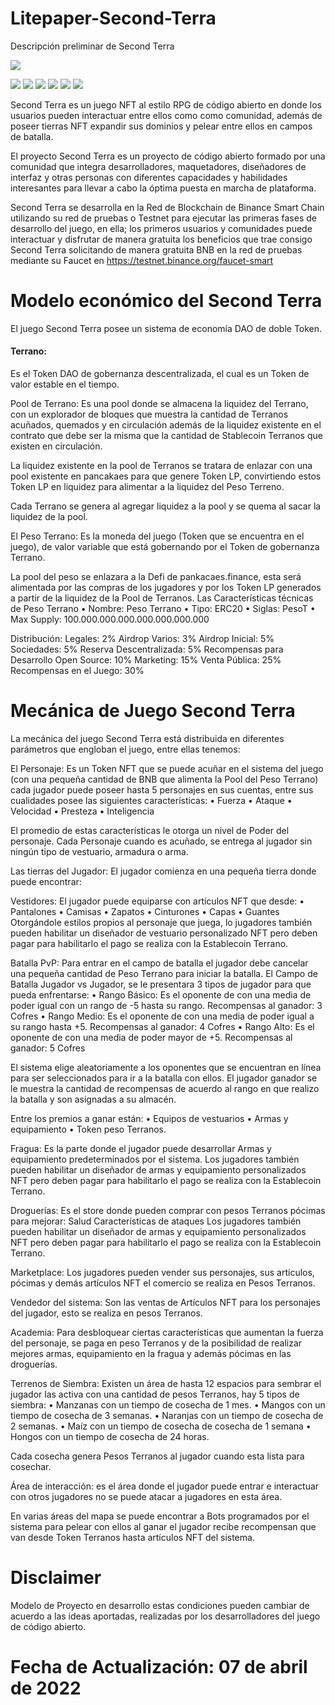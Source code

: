 # Litepaper-Second-Terra
Descripción preliminar de Second Terra

![](https://pandao.github.io/editor.md/images/logos/editormd-logo-180x180.png)

![](https://img.shields.io/github/stars/pandao/editor.md.svg) ![](https://img.shields.io/github/forks/pandao/editor.md.svg) ![](https://img.shields.io/github/tag/pandao/editor.md.svg) ![](https://img.shields.io/github/release/pandao/editor.md.svg) ![](https://img.shields.io/github/issues/pandao/editor.md.svg) ![](https://img.shields.io/bower/v/editor.md.svg)

Second Terra es un juego NFT al estilo RPG de código abierto en donde los usuarios pueden interactuar entre ellos como como comunidad, además de poseer tierras NFT expandir sus dominios y pelear entre ellos en campos de batalla.

El proyecto Second Terra es un proyecto de código abierto formado por una comunidad que integra desarrolladores, maquetadores, diseñadores de interfaz y otras personas con diferentes capacidades y habilidades interesantes para llevar a cabo la óptima puesta en marcha de plataforma.

Second Terra se desarrolla en la Red de Blockchain de Binance Smart Chain utilizando su red de pruebas o Testnet para ejecutar las primeras fases de desarrollo del juego, en ella; los primeros usuarios y comunidades puede interactuar y disfrutar de manera gratuita los beneficios que trae consigo Second Terra solicitando de manera gratuita BNB en la red de pruebas mediante su Faucet en https://testnet.binance.org/faucet-smart

# Modelo económico del Second Terra

El juego Second Terra posee un sistema de economía DAO de doble Token.

#### Terrano: 
Es el Token DAO de gobernanza descentralizada, el cual es un Token de valor estable en el tiempo.

Pool de Terrano: Es una pool donde se almacena la liquidez del Terrano, con un explorador de bloques que muestra la cantidad de Terranos acuñados, quemados y en circulación además de la liquidez existente en el contrato que debe ser la misma que la cantidad de Stablecoin Terranos que existen en circulación.

La liquidez existente en la pool de Terranos se tratara de enlazar con una pool existente en pancakaes para que genere Token LP, convirtiendo estos Token LP en liquidez para alimentar a la liquidez del Peso Terreno.

Cada Terrano se genera al agregar liquidez a la pool y se quema al sacar la liquidez de la pool.

El Peso Terrano: Es la moneda del juego (Token que se encuentra en el juego), de valor variable que está gobernando por el Token de gobernanza Terrano.

La pool del peso se enlazara a la Defi de pankacaes.finance, esta será alimentada por las compras de los jugadores y por los Token LP generados a partir de la liquidez de la Pool de Terranos. 
Las Características técnicas de Peso Terrano
•	Nombre: Peso Terrano
•	Tipo: ERC20
•	Siglas: PesoT
•	Max Supply: 100.000.000.000.000.000.000.000

Distribución:
Legales: 2%
Airdrop Varios: 3%
Airdrop Inicial: 5%
Sociedades: 5%
Reserva Descentralizada: 5%
Recompensas para Desarrollo Open Source: 10%
Marketing: 15%
Venta Pública: 25%
Recompensas en el Juego: 30%

# Mecánica de Juego Second Terra
La mecánica del juego Second Terra está distribuida en diferentes parámetros que engloban el juego, entre ellas tenemos:

El Personaje: Es un Token NFT que se puede acuñar en el sistema del juego (con una pequeña cantidad de BNB que alimenta la Pool del Peso Terrano) cada jugador puede poseer hasta 5 personajes en sus cuentas, entre sus cualidades posee las siguientes características:
•	Fuerza
•	Ataque
•	Velocidad
•	Presteza
•	Inteligencia 

El promedio de estas características le otorga un nivel de Poder del personaje.
Cada  Personaje cuando es acuñado, se entrega al jugador sin ningún tipo de vestuario, armadura o arma.

Las tierras del Jugador: El jugador comienza en una pequeña tierra donde puede encontrar:

Vestidores: El jugador puede equiparse con artículos NFT que desde:
•	Pantalones 
•	Camisas
•	Zapatos
•	Cinturones
•	Capas
•	Guantes
Otorgándole estilos propios al personaje que juega, lo jugadores también pueden habilitar un diseñador de vestuario personalizado NFT pero deben pagar para habilitarlo el pago se realiza con la Establecoin Terrano. 

Batalla PvP: Para entrar en el campo de batalla el jugador debe cancelar una pequeña cantidad de Peso Terrano para iniciar la batalla.
 El Campo de Batalla Jugador vs Jugador, se le presentara 3 tipos de jugador para que pueda enfrentarse:
•	Rango Básico: Es el oponente de con una media de poder igual con un rango de -5 hasta su rango. Recompensas al ganador: 3 Cofres 
•	Rango Medio: Es el oponente de con una media de poder igual a su rango hasta +5. Recompensas al ganador: 4 Cofres 
•	Rango Alto: Es el oponente de con una media de poder mayor de +5. Recompensas al ganador: 5 Cofres 

El sistema elige aleatoriamente a los oponentes que se encuentran en línea para ser seleccionados para ir a la batalla con ellos.
El jugador ganador se le muestra la cantidad de recompensas de acuerdo al rango en que realizo la batalla y son asignadas a su almacén. 

Entre los premios a ganar están:
•	Equipos de vestuarios
•	Armas y equipamiento
•	Token peso Terranos.

Fragua: Es la parte donde el jugador puede desarrollar Armas y equipamiento predeterminados por el sistema. Los jugadores también pueden habilitar un diseñador de armas y equipamiento personalizados NFT pero deben pagar para habilitarlo el pago se realiza con la Establecoin Terrano.

Droguerías: Es el store donde pueden comprar con pesos Terranos pócimas para mejorar:
Salud
Características de ataques
Los jugadores también pueden habilitar un diseñador de armas y equipamiento personalizados NFT pero deben pagar para habilitarlo el pago se realiza con la Establecoin Terrano.

Marketplace: Los jugadores pueden vender sus personajes, sus artículos, pócimas y demás artículos NFT el comercio se realiza en Pesos Terranos. 

Vendedor del sistema: Son las ventas de Artículos NFT para los personajes del jugador, esto se realiza en pesos Terranos.
 
Academia: Para desbloquear ciertas características que aumentan la fuerza del personaje, se paga en peso Terranos y de la posibilidad de realizar mejores armas, equipamiento en la fragua y además pócimas en las droguerías.

Terrenos de Siembra: Existen un área de hasta 12 espacios para sembrar el jugador las activa con una cantidad de pesos Terranos, hay 5 tipos de siembra:
•	Manzanas con un tiempo de cosecha de 1 mes. 
•	Mangos con un tiempo de cosecha de 3 semanas.
•	Naranjas con un tiempo de cosecha de 2 semanas.
•	Maíz con un tiempo de cosecha de cosecha de 1 semana 
•	Hongos con un tiempo de cosecha de 24 horas. 

Cada cosecha genera Pesos Terranos al jugador cuando esta lista para cosechar. 
 
Área de interacción: es el área donde el jugador puede entrar e interactuar con otros jugadores no se puede atacar a jugadores en esta área.

En varias áreas del mapa se puede encontrar a Bots programados por el sistema para pelear con ellos al ganar el jugador recibe recompensan que van desde Token Terranos hasta artículos NFT del sistema.

# Disclaimer
Modelo de Proyecto en desarrollo estas condiciones pueden cambiar de acuerdo a las ideas aportadas, realizadas por los desarrolladores del juego de código abierto.

# Fecha de Actualización: 07 de abril de 2022
